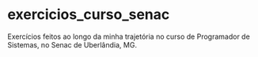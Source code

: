 # exercicios_curso_senac
Exercícios feitos ao longo da minha trajetória no curso de Programador de Sistemas, no Senac de Uberlândia, MG.
